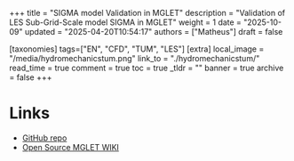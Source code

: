 +++
title = "SIGMA model Validation in MGLET"
description = "Validation of LES Sub-Grid-Scale model SIGMA in MGLET"
weight = 1
date = "2025-10-09"
updated = "2025-04-20T10:54:17"
authors = ["Matheus"]
draft = false

[taxonomies]
tags=["EN", "CFD", "TUM", "LES"]
[extra]
local_image = "/media/hydromechanicstum.png"
link_to = "./hydromechanicstum/"
read_time = true
comment = true
toc = true
_tldr = ""
banner = true
archive = false
+++
# Links
- [GitHub repo](https://github.com/tum-hydromechanics/tum-mglet-base)
- [Open Source MGLET WIKI](https://collab.dvb.bayern/spaces/TUMopensourcemgletwiki/pages/448366188/Open-source+MGLET+Wiki+Startseite) 

